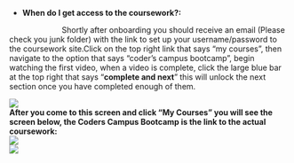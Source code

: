 - **When do I get access to the coursework?:**

                        Shortly after onboarding you should receive an email (Please check you junk folder) with the link to set up your username/password to the coursework site.Click on the top right link that says “my courses”, then navigate to the option that says “coder’s campus bootcamp”, begin watching the first video, when a video is complete, click the large blue bar at the top right that says “**complete and next**” this will unlock the next section once you have completed enough of them.

&#x20;  ![](https://lh7-us.googleusercontent.com/tFWhgZl-MH1yq78DcrxCDJxYa3beoq9HL1qoCXWb-0O_GPSRX-rqJMW0rbSrxj5OFbi9MukvZXUy59ULX_2VC3LzLP2-XbLhdZzrjImmwlIsPa3tRmzhDoHOFAxutWZtZ08BLjXRh9DX3y4futH4heo)\
**After you come to this screen and click “My Courses” you will see the screen below, the Coders Campus Bootcamp is the link to the actual coursework:**\
![](https://lh7-us.googleusercontent.com/_zxf7DyQgYzT_RVS_vRTiyNJTohy9_Wwt92LayjIZLvRTs1l_xD778LvgZzXlTDWr6erJIaLUdvJUekkc-01ZNy_0UZVkVn2o-9Vh590QscqlDM4hR0Vpz4JBIulmhDAsauDlfLSDWhHa5zlIuV-1pQ)\
![](https://lh7-us.googleusercontent.com/suWwMAystWLFMRSLMpaCmfdNXsGXFHstnXXLuA6c8FZO5hmpTml7WHNzzNL1xhZFJyAygJOQiIFoYFi8UdMFg25D8MGdCuyvEG5wc6tU39_S26v2TokVgIeaXB1BjKenYDzSXr3hbc1KN13ohxWxNI0)
